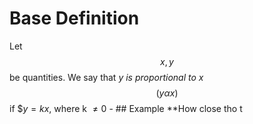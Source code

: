 # Base Definition
Let $$x, y$$ be quantities. We say that _y is proportional to x_ $$(y \alpha x)$$ if $$y = kx \text{, where k } \neq 0$
	- ## Example
	  **How close tho t